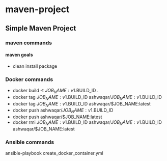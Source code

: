 # maven-project

## Simple Maven Project

### maven commands

#### maven goals
* clean install package

### Docker commands

* docker build -t $JOB_NAME:v1.$BUILD_ID .
* docker tag $JOB_NAME:v1.$BUILD_ID ashwaqar/$JOB_NAME:v1.$BUILD_ID
* docker tag $JOB_NAME:v1.$BUILD_ID ashwaqar/$JOB_NAME:latest
* docker push ashwaqar/$JOB_NAME:v1.$BUILD_ID
* docker push ashwaqar/$JOB_NAME:latest
* docker rmi $JOB_NAME:v1.$BUILD_ID ashwaqar/$JOB_NAME:v1.$BUILD_ID ashwaqar/$JOB_NAME:latest


### Ansible commands

ansible-playbook create_docker_container.yml
